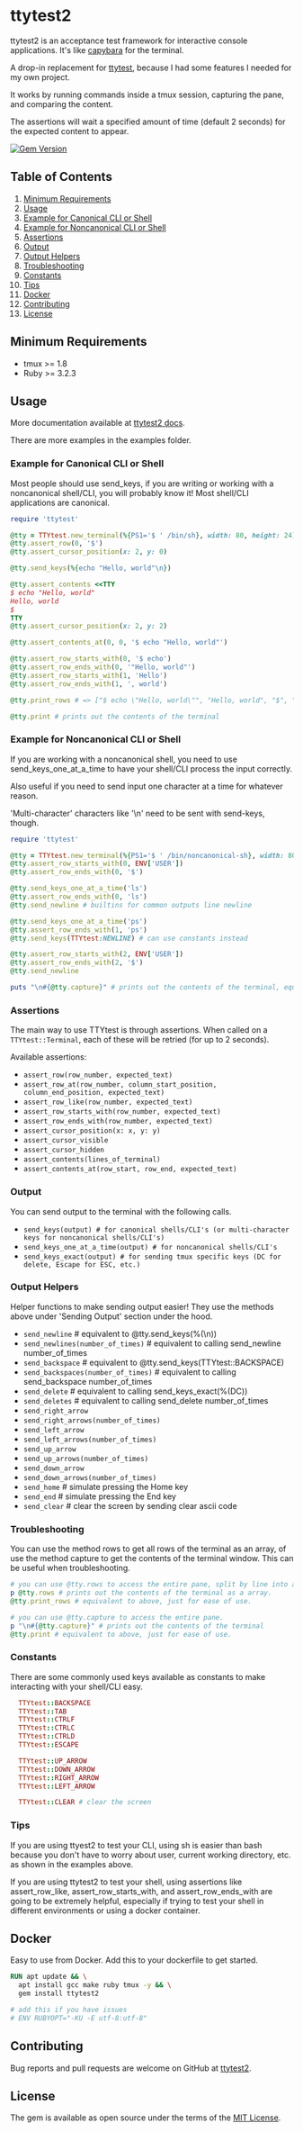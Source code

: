 # ttytest2

ttytest2 is an acceptance test framework for interactive console applications. It's like [capybara](https://github.com/teamcapybara/capybara) for the terminal.

A drop-in replacement for [ttytest](https://github.com/jhawthorn/ttytest), because I had some features I needed for my own project.

It works by running commands inside a tmux session, capturing the pane, and comparing the content.

The assertions will wait a specified amount of time (default 2 seconds) for the expected content to appear.

[![Gem Version](https://badge.fury.io/rb/ttytest2.svg?icon=si%3Arubygems)](https://badge.fury.io/rb/ttytest2)

## Table of Contents

1. [Minimum Requirements](#minimum-requirements)
2. [Usage](#usage)
3. [Example for Canonical CLI or Shell](#example-for-canonical-cli-or-shell)
4. [Example for Noncanonical CLI or Shell](#example-for-noncanonical-cli-or-shell)
5. [Assertions](#assertions)
6. [Output](#output)
7. [Output Helpers](#output-helpers)
8. [Troubleshooting](#troubleshooting)
9. [Constants](#constants)
10. [Tips](#tips)
11. [Docker](#docker)
12. [Contributing](#contributing)
13. [License](#license)

## Minimum Requirements

* tmux >= 1.8
* Ruby >= 3.2.3

## Usage

More documentation available at [ttytest2 docs](https://www.rubydoc.info/gems/ttytest2).

There are more examples in the examples folder.

### Example for Canonical CLI or Shell

Most people should use send_keys, if you are writing or working with a noncanonical shell/CLI, you will probably know it! Most shell/CLI applications are canonical.

``` ruby
require 'ttytest'

@tty = TTYtest.new_terminal(%{PS1='$ ' /bin/sh}, width: 80, height: 24)
@tty.assert_row(0, '$')
@tty.assert_cursor_position(x: 2, y: 0)

@tty.send_keys(%{echo "Hello, world"\n})

@tty.assert_contents <<TTY
$ echo "Hello, world"
Hello, world
$
TTY
@tty.assert_cursor_position(x: 2, y: 2)

@tty.assert_contents_at(0, 0, '$ echo "Hello, world"')

@tty.assert_row_starts_with(0, '$ echo')
@tty.assert_row_ends_with(0, '"Hello, world"')
@tty.assert_row_starts_with(1, 'Hello')
@tty.assert_row_ends_with(1, ', world')

@tty.print_rows # => ["$ echo \"Hello, world\"", "Hello, world", "$", "", "", "", ...]

@tty.print # prints out the contents of the terminal
```

### Example for Noncanonical CLI or Shell

If you are working with a noncanonical shell, you need to use send_keys_one_at_a_time to have your shell/CLI process the input correctly.

Also useful if you need to send input one character at a time for whatever reason.

'Multi-character' characters like '\n' need to be sent with send-keys, though.

``` ruby
require 'ttytest'

@tty = TTYtest.new_terminal(%{PS1='$ ' /bin/noncanonical-sh}, width: 80, height: 24)
@tty.assert_row_starts_with(0, ENV['USER'])
@tty.assert_row_ends_with(0, '$')

@tty.send_keys_one_at_a_time('ls')
@tty.assert_row_ends_with(0, 'ls')
@tty.send_newline # builtins for common outputs line newline

@tty.send_keys_one_at_a_time('ps')
@tty.assert_row_ends_with(1, 'ps')
@tty.send_keys(TTYtest:NEWLINE) # can use constants instead

@tty.assert_row_starts_with(2, ENV['USER'])
@tty.assert_row_ends_with(2, '$')
@tty.send_newline

puts "\n#{@tty.capture}" # prints out the contents of the terminal, equivalent to @tty.print
```

### Assertions

The main way to use TTYtest is through assertions. When called on a `TTYtest::Terminal`, each of these will be retried (for up to 2 seconds).

Available assertions:

* `assert_row(row_number, expected_text)`
* `assert_row_at(row_number, column_start_position, column_end_position, expected_text)`
* `assert_row_like(row_number, expected_text)`
* `assert_row_starts_with(row_number, expected_text)`
* `assert_row_ends_with(row_number, expected_text)`
* `assert_cursor_position(x: x, y: y)`
* `assert_cursor_visible`
* `assert_cursor_hidden`
* `assert_contents(lines_of_terminal)`
* `assert_contents_at(row_start, row_end, expected_text)`

### Output

You can send output to the terminal with the following calls.

* `send_keys(output) # for canonical shells/CLI's (or multi-character keys for noncanonical shells/CLI's)`
* `send_keys_one_at_a_time(output) # for noncanonical shells/CLI's`
* `send_keys_exact(output) # for sending tmux specific keys (DC for delete, Escape for ESC, etc.)`

### Output Helpers

Helper functions to make sending output easier! They use the methods above under 'Sending Output' section under the hood.

* `send_newline` # equivalent to @tty.send_keys(%(\n))
* `send_newlines(number_of_times)` # equivalent to calling send_newline number_of_times
* `send_backspace` # equivalent to @tty.send_keys(TTYtest::BACKSPACE)
* `send_backspaces(number_of_times)` # equivalent to calling send_backspace number_of_times
* `send_delete` # equivalent to calling send_keys_exact(%(DC))
* `send_deletes` # equivalent to calling send_delete number_of_times
* `send_right_arrow`
* `send_right_arrows(number_of_times)`
* `send_left_arrow`
* `send_left_arrows(number_of_times)`
* `send_up_arrow`
* `send_up_arrows(number_of_times)`
* `send_down_arrow`
* `send_down_arrows(number_of_times)`
* `send_home` # simulate pressing the Home key
* `send_end` # simulate pressing the End key
* `send_clear` # clear the screen by sending clear ascii code

### Troubleshooting

You can use the method rows to get all rows of the terminal as an array, of use the method capture to get the contents of the terminal window. This can be useful when troubleshooting.

``` ruby
# you can use @tty.rows to access the entire pane, split by line into an array.
p @tty.rows # prints out the contents of the terminal as a array.
@tty.print_rows # equivalent to above, just for ease of use.

# you can use @tty.capture to access the entire pane.
p "\n#{@tty.capture}" # prints out the contents of the terminal
@tty.print # equivalent to above, just for ease of use.
```

### Constants

There are some commonly used keys available as constants to make interacting with your shell/CLI easy.

``` ruby
  TTYtest::BACKSPACE
  TTYtest::TAB
  TTYtest::CTRLF
  TTYtest::CTRLC
  TTYtest::CTRLD
  TTYtest::ESCAPE

  TTYtest::UP_ARROW
  TTYtest::DOWN_ARROW
  TTYtest::RIGHT_ARROW
  TTYtest::LEFT_ARROW

  TTYtest::CLEAR # clear the screen
```

### Tips

If you are using ttyest2 to test your CLI, using sh is easier than bash because you don't have to worry about user, current working directory, etc. as shown in the examples above.

If you are using ttytest2 to test your shell, using assertions like assert_row_like, assert_row_starts_with, and assert_row_ends_with are going to be extremely helpful, especially if trying to test your shell in different environments or using a docker container.

## Docker

Easy to use from Docker. Add this to your dockerfile to get started.

``` dockerfile
RUN apt update && \
  apt install gcc make ruby tmux -y && \
  gem install ttytest2

# add this if you have issues
# ENV RUBYOPT="-KU -E utf-8:utf-8"
```

## Contributing

Bug reports and pull requests are welcome on GitHub at [ttytest2](https://github.com/a-eski/ttytest2).

## License

The gem is available as open source under the terms of the [MIT License](http://opensource.org/licenses/MIT).
